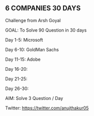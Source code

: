 ## 6 COMPANIES 30 DAYS
Challenge from Arsh Goyal

GOAL: To Solve 90 Question in 30 days

Day 1-5: Microsoft

Day 6-10: GoldMan Sachs

Day 11-15: Adobe

Day 16-20:

Day 21-25:

Day 26-30:


AIM: Solve 3 Question / Day

Twitter: https://twitter.com/anujthakur05

